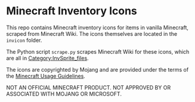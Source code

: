 # Minecraft Inventory Icons
This repo contains Minecraft inventory icons for items in vanilla Minecraft, scraped from Minecraft Wiki. The icons themselves are located in the `invicon` folder.

The Python script `scrape.py` scrapes Minecraft Wiki for these icons, which are all in [Category:InvSprite_files](https://minecraft.wiki/w/Category:InvSprite_files).

The icons are copyrighted by Mojang and are provided under the terms of the [Minecraft Usage Guidelines](https://www.minecraft.net/en-us/usage-guidelines).

NOT AN OFFICIAL MINECRAFT PRODUCT. NOT APPROVED BY OR ASSOCIATED WITH MOJANG OR MICROSOFT.